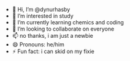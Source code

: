 - 👋 Hi, I’m @dynurhasby
- 👀 I’m interested in study
- 🌱 I’m currently learning chemics and coding
- 💞️ I’m looking to collaborate on everyone
- 📫 no thanks, i am just a newbie
- 😄 Pronouns: he/him
- ⚡ Fun fact: i can skid on my fixie

<!---
dynurhasby/dynurhasby is a ✨ special ✨ repository because its `README.md` (this file) appears on your GitHub profile.
You can click the Preview link to take a look at your changes.
--->
